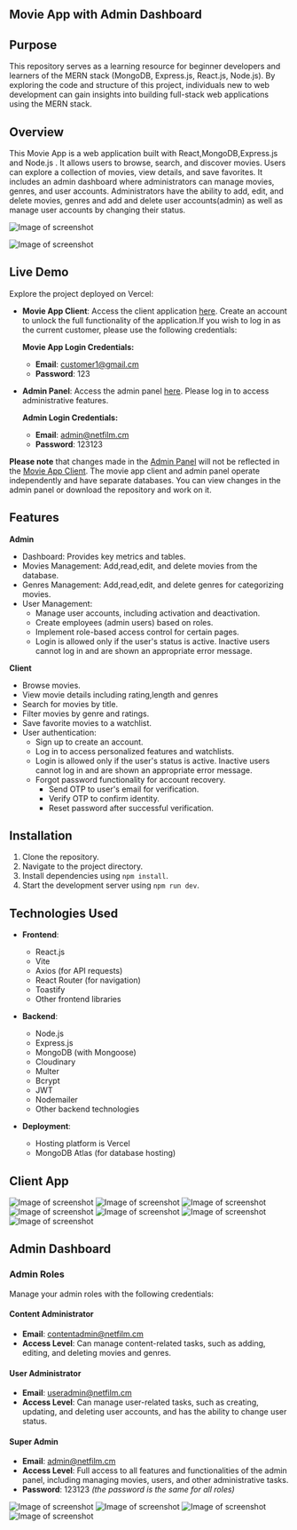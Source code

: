 ## Movie App with Admin Dashboard

## Purpose
This repository serves as a learning resource for beginner developers and learners of the MERN stack (MongoDB, Express.js, React.js, Node.js). By exploring the code and structure of this project, individuals new to web development can gain insights into building full-stack web applications using the MERN stack.

## Overview
This Movie App is a web application built with React,MongoDB,Express.js and Node.js . It allows users to browse, search, and discover movies. Users can explore a collection of movies, view details, and save favorites. It includes an admin dashboard where administrators can manage movies, genres, and user accounts. Administrators have the ability to add, edit, and delete movies, genres and add and delete user accounts(admin) as well as manage user accounts by changing their status.

 ![Image of screenshot](https://res.cloudinary.com/dewu0skfo/image/upload/v1709236287/movieapp%20images/tabletview_f5ro0f.png) 

 ![Image of screenshot](https://res.cloudinary.com/dewu0skfo/image/upload/v1709301519/movieapp%20images/dashboardbigscreen_gxprxr.png)
## Live Demo
Explore the project deployed on Vercel:

- **Movie App Client**: Access the client application [here](https://movie-app-client-plum.vercel.app/). Create an account to unlock the full functionality of the application.If you wish to log in as the current customer, please use the following credentials:

   **Movie App Login Credentials:**
  - **Email**: customer1@gmail.cm
  - **Password**: 123
    
- **Admin Panel**: Access the admin panel [here](https://movie-app-admin-panel-vl25.vercel.app/). Please log in to access administrative features.

    **Admin Login Credentials:**
  - **Email**: admin@netfilm.cm
  - **Password**: 123123

**Please note** that changes made in the [Admin Panel](https://movie-app-admin-panel-vl25.vercel.app/) will not be reflected in the [Movie App Client](https://movie-app-client-plum.vercel.app/). The movie app client  and  admin panel operate independently and have separate databases. 
 You can view changes in the admin panel or download the repository and work on it.


## Features 
**Admin**
- Dashboard: Provides key metrics and tables.
- Movies Management: Add,read,edit, and delete movies from the database.
- Genres Management: Add,read,edit, and delete genres for categorizing movies.
- User Management: 
  - Manage user accounts, including activation and deactivation.
  - Create employees (admin users) based on roles.
  - Implement role-based access control for certain pages.
  - Login is allowed only if the user's status is active. Inactive users cannot log in and are shown an appropriate error message.

**Client**
- Browse movies.
- View movie details including rating,length and genres
- Search for movies by title.
- Filter movies by genre and ratings.
- Save favorite movies to a watchlist.
- User authentication:
  - Sign up to create an account.
  - Log in to access personalized features and watchlists.
  - Login is allowed only if the user's status is active. Inactive users cannot log in and are shown an appropriate error message.
  - Forgot password functionality for account recovery.
     - Send OTP to user's email for verification.
     - Verify OTP to confirm identity.
     - Reset password after successful verification.
    
## Installation
1. Clone the repository.
2. Navigate to the project directory.
3. Install dependencies using `npm install`.
4. Start the development server using `npm run dev`.

## Technologies Used

- **Frontend**:
  - React.js
  - Vite
  - Axios (for API requests)
  - React Router (for navigation)
  - Toastify
  - Other frontend libraries

- **Backend**:
  - Node.js
  - Express.js
  - MongoDB (with Mongoose)
  - Cloudinary
  - Multer
  - Bcrypt
  - JWT
  - Nodemailer
  - Other backend technologies

- **Deployment**:
  - Hosting platform is Vercel
  - MongoDB Atlas (for database hosting)
   


## Client App

![Image of screenshot](https://res.cloudinary.com/dewu0skfo/image/upload/v1708999199/movieapp%20images/frontpage1_jn649x.png)  ![Image of screenshot](https://res.cloudinary.com/dewu0skfo/image/upload/v1709000460/movieapp%20images/signup_epnumr.png)   ![Image of screenshot](https://res.cloudinary.com/dewu0skfo/image/upload/v1708999198/movieapp%20images/forgotpassword_rohks3.png)  ![Image of screenshot](https://res.cloudinary.com/dewu0skfo/image/upload/v1709046555/movieapp%20images/mobileview_vxtnn4.png)  ![Image of screenshot](https://res.cloudinary.com/dewu0skfo/image/upload/v1709236287/movieapp%20images/tabletview_f5ro0f.png)   ![Image of screenshot](https://res.cloudinary.com/dewu0skfo/image/upload/v1709236569/movieapp%20images/watchlater_zcfwfh.png) ![Image of screenshot](https://res.cloudinary.com/dewu0skfo/image/upload/v1709236066/movieapp%20images/bigscreenview_x8rqgh.png)


## Admin Dashboard

### Admin Roles
Manage your admin roles with the following credentials:

#### Content Administrator
- **Email**: contentadmin@netfilm.cm
- **Access Level**: Can manage content-related tasks, such as adding, editing, and deleting movies and genres.

#### User Administrator
- **Email**: useradmin@netfilm.cm
- **Access Level**: Can manage user-related tasks, such as creating, updating, and deleting user accounts, and has the ability to change user status.

#### Super Admin
- **Email**: admin@netfilm.cm
- **Access Level**: Full access to all features and functionalities of the admin panel, including managing movies, users, and other administrative tasks.
- **Password**: 123123 *(the password is the same for all roles)*

![Image of screenshot](https://res.cloudinary.com/dewu0skfo/image/upload/v1709002813/movieapp%20images/dashboard_jjw169.png) ![Image of screenshot](https://res.cloudinary.com/dewu0skfo/image/upload/v1709002813/movieapp%20images/dashboardtablet_duuvzm.png) ![Image of screenshot](https://res.cloudinary.com/dewu0skfo/image/upload/v1709301519/movieapp%20images/dashboardbigscreen_gxprxr.png) ![Image of screenshot](https://res.cloudinary.com/dewu0skfo/image/upload/v1709301520/movieapp%20images/dashboardusers_ne2aem.png)
